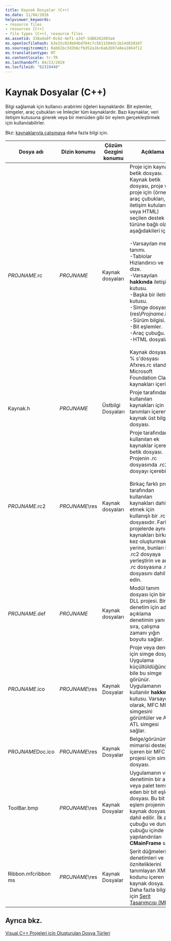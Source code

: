 ```yaml
---
title: Kaynak Dosyalar (C++)
ms.date: 11/04/2016
helpviewer_keywords:
- resource files
- resources [C++]
- file types [C++], resource files
ms.assetid: 338a4a0f-0c62-4ef1-a34f-5d86262d93a4
ms.openlocfilehash: b3e15c024b84bdf04c7c5611584dc1b14d82816f
ms.sourcegitcommit: 0ab61bc3d2b6cfbd52a16c6ab2b97a8ea1864f12
ms.translationtype: MT
ms.contentlocale: tr-TR
ms.lasthandoff: 04/23/2019
ms.locfileid: "62319440"
---
```

# <a name="resource-files-c"></a>Kaynak Dosyalar (C++)

Bilgi sağlamak için kullanıcı arabirimi öğeleri kaynaklardır. Bit eşlemler, simgeler, araç çubukları ve İmleçler tüm kaynaklardır. Bazı kaynaklar, veri iletişim kutusuna girerek veya bir menüden gibi bir eylem gerçekleştirmek için kullanılabilirler.

Bkz: [kaynaklarıyla çalışmaya](../../windows/working-with-resource-files.md) daha fazla bilgi için.

|Dosya adı|Dizin konumu|Çözüm Gezgini konumu|Açıklama|
|---------------|------------------------|--------------------------------|-----------------|
|*PROJNAME*.rc|*PROJNAME*|Kaynak dosyaları|Proje için kaynak betik dosyası. Kaynak betik dosyası, proje ve proje için (örneğin, araç çubukları, iletişim kutuları veya HTML) seçilen destek türüne bağlı olarak aşağıdakileri içerir:<br /><br />-Varsayılan menü tanımı.<br />-Tablolar Hızlandırıcı ve dize.<br />-Varsayılan **hakkında** iletişim kutusu.<br />-Başka bir iletişim kutusu.<br />-Simge dosyası (res\\*Projname*.ico).<br />-Sürüm bilgisi.<br />-Bit eşlemler.<br />-Araç çubuğu.<br />-HTML dosyaları.<br /><br /> Kaynak dosyası ' % s'dosyası Afxres.rc standart Microsoft Foundation Class kaynakları içerir.|
|Kaynak.h|*PROJNAME*|Üstbilgi Dosyaları|Proje tarafından kullanılan kaynakları için tanımları içeren kaynak üst bilgi dosyası.|
|*PROJNAME*.rc2|*PROJNAME*\res|Kaynak dosyaları|Proje tarafından kullanılan ek kaynaklar içeren betik dosyası. Projenin .rc dosyasında .rc2 dosyayı içerebilir.<br /><br /> Birkaç farklı proje tarafından kullanılan kaynakları dahil etmek için kullanışlı bir .rc2 dosyasıdır. Farklı projelerde aynı kaynakları birkaç kez oluşturmak yerine, bunları bir .rc2 dosyaya yerleştirin ve ana .rc dosyasına .rc2 dosyasını dahil edin.|
|*PROJNAME*.def|*PROJNAME*|Kaynak dosyaları|Modül tanım dosyası için bir DLL projesi. Bir denetim için ad ve açıklama denetimin yanı sıra, çalışma zamanı yığın boyutu sağlar.|
|*PROJNAME*.ico|*PROJNAME*\res|Kaynak Dosyalar|Proje veya denetim için simge dosyası. Uygulama küçültüldüğünde bile bu simge görünür. Uygulamanın kullanılır **hakkında** kutusu. Varsayılan olarak, MFC MFC simgesini görüntüler ve ATL ATL simgesi sağlar.|
|*PROJNAME*Doc.ico|*PROJNAME*\res|Kaynak Dosyalar|Belge/görünüm mimarisi desteği içeren bir MFC projesi için simge dosyası.|
|ToolBar.bmp|*PROJNAME*\res|Kaynak Dosyalar|Uygulamanın veya denetimin bir araç veya palet temsil eden bir bit eşlem dosyası. Bu bit eşlem projenin kaynak dosyasına dahil edilir. İlk araç çubuğu ve durum çubuğu içinde yapılandırılan **CMainFrame** sınıfı.|
|Ribbon.mfcribbon ms|*PROJNAME*\res|Kaynak Dosyalar|Şerit düğmeleri, denetimleri ve özniteliklerini tanımlayan XML kodunu içeren kaynak dosya. Daha fazla bilgi için [Şerit Tasarımcısı (MFC)](../../mfc/ribbon-designer-mfc.md).|

## <a name="see-also"></a>Ayrıca bkz.

[Visual C++ Projeleri için Oluşturulan Dosya Türleri](file-types-created-for-visual-cpp-projects.md)
